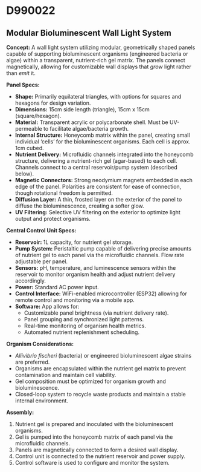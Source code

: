 # D990022

## Modular Bioluminescent Wall Light System

**Concept:** A wall light system utilizing modular, geometrically shaped panels capable of supporting bioluminescent organisms (engineered bacteria or algae) within a transparent, nutrient-rich gel matrix. The panels connect magnetically, allowing for customizable wall displays that *grow* light rather than *emit* it.

**Panel Specs:**

*   **Shape:** Primarily equilateral triangles, with options for squares and hexagons for design variation.
*   **Dimensions:** 15cm side length (triangle), 15cm x 15cm (square/hexagon).
*   **Material:** Transparent acrylic or polycarbonate shell.  Must be UV-permeable to facilitate algae/bacteria growth.
*   **Internal Structure:** Honeycomb matrix within the panel, creating small individual ‘cells’ for the bioluminescent organisms.  Each cell is approx. 1cm cubed.
*   **Nutrient Delivery:** Microfluidic channels integrated into the honeycomb structure, delivering a nutrient-rich gel (agar-based) to each cell.  Channels connect to a central reservoir/pump system (described below).
*   **Magnetic Connectors:**  Strong neodymium magnets embedded in each edge of the panel. Polarities are consistent for ease of connection, though rotational freedom is permitted.
*   **Diffusion Layer:**  A thin, frosted layer on the exterior of the panel to diffuse the bioluminescence, creating a softer glow.
*   **UV Filtering:** Selective UV filtering on the exterior to optimize light output and protect organisms.

**Central Control Unit Specs:**

*   **Reservoir:** 1L capacity, for nutrient gel storage.
*   **Pump System:** Peristaltic pump capable of delivering precise amounts of nutrient gel to each panel via the microfluidic channels.  Flow rate adjustable per panel.
*   **Sensors:**  pH, temperature, and luminescence sensors within the reservoir to monitor organism health and adjust nutrient delivery accordingly.
*   **Power:** Standard AC power input.
*   **Control Interface:** WiFi-enabled microcontroller (ESP32) allowing for remote control and monitoring via a mobile app.
*   **Software:**  App allows for:
    *   Customizable panel brightness (via nutrient delivery rate).
    *   Panel grouping and synchronized light patterns.
    *   Real-time monitoring of organism health metrics.
    *   Automated nutrient replenishment scheduling.

**Organism Considerations:**

*   *Aliivibrio fischeri* (bacteria) or engineered bioluminescent algae strains are preferred.
*   Organisms are encapsulated within the nutrient gel matrix to prevent contamination and maintain cell viability.
*   Gel composition must be optimized for organism growth and bioluminescence.
*   Closed-loop system to recycle waste products and maintain a stable internal environment.

**Assembly:**

1.  Nutrient gel is prepared and inoculated with the bioluminescent organisms.
2.  Gel is pumped into the honeycomb matrix of each panel via the microfluidic channels.
3.  Panels are magnetically connected to form a desired wall display.
4.  Control unit is connected to the nutrient reservoir and power supply.
5.  Control software is used to configure and monitor the system.
